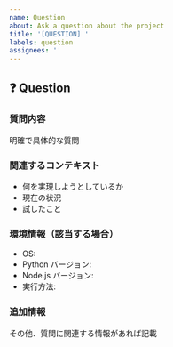 ```yaml
---
name: Question
about: Ask a question about the project
title: '[QUESTION] '
labels: question
assignees: ''
---
```


## ❓ Question

### 質問内容
明確で具体的な質問

### 関連するコンテキスト
- 何を実現しようとしているか
- 現在の状況
- 試したこと

### 環境情報（該当する場合）
- OS: 
- Python バージョン: 
- Node.js バージョン: 
- 実行方法: 

### 追加情報
その他、質問に関連する情報があれば記載